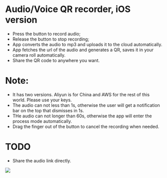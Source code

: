 # Audio/Voice QR recorder, iOS version

- Press the button to record audio;
- Release the button to stop recording;
- App converts the audio to mp3 and uploads it to the cloud automatically.
- App fetches the url of the audio and generates a QR, saves it in your camera roll automatically. 
- Share the QR code to anywhere you want.

# Note:
- It has two versions. Aliyun is for China and AWS for the rest of this world. Please use your keys.
- The audio can not less than 1s, otherwise the user will get a notification bar on the top that dismisses in 1s.
- THe audio can not longer than 60s, otherwise the app will enter the process mode automatically.  
- Drag the finger out of the button to cancel the recording when needed. 

# TODO
- Share the audio link directly.

![](http://i.v2ex.co/SW6ZAQ35l.jpeg)
